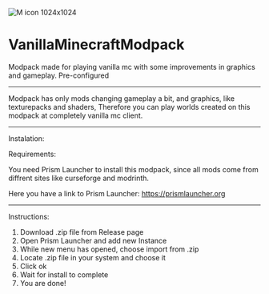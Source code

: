 ![M icon 1024x1024](https://github.com/WerronPL/VanillaMinecraftModpack/assets/109135465/90e374f2-7ab3-4d74-9a51-aa4ce9f7d989)

# VanillaMinecraftModpack
Modpack made for playing vanilla mc with some improvements in graphics and gameplay. Pre-configured

----------------------------------------------------------------------------------------------------

Modpack has only mods changing gameplay a bit, and graphics, like texturepacks and shaders,
Therefore you can play worlds created on this modpack at completely vanilla mc client.

----------------------------------------------------------------------------------------------------

Instalation:

  Requirements:
  
  You need Prism Launcher to install this modpack, since all mods come from diffrent sites
  like curseforge and modrinth.
  
  Here you have a link to Prism Launcher:
  https://prismlauncher.org
  
-----------------------------------------------------------------------------------------------------
  
  Instructions:
  
  1. Download .zip file from Release page
  2. Open Prism Launcher and add new Instance
  3. While new menu has opened, choose import from .zip
  4. Locate .zip file in your system and choose it
  5. Click ok
  6. Wait for install to complete
  7. You are done!
